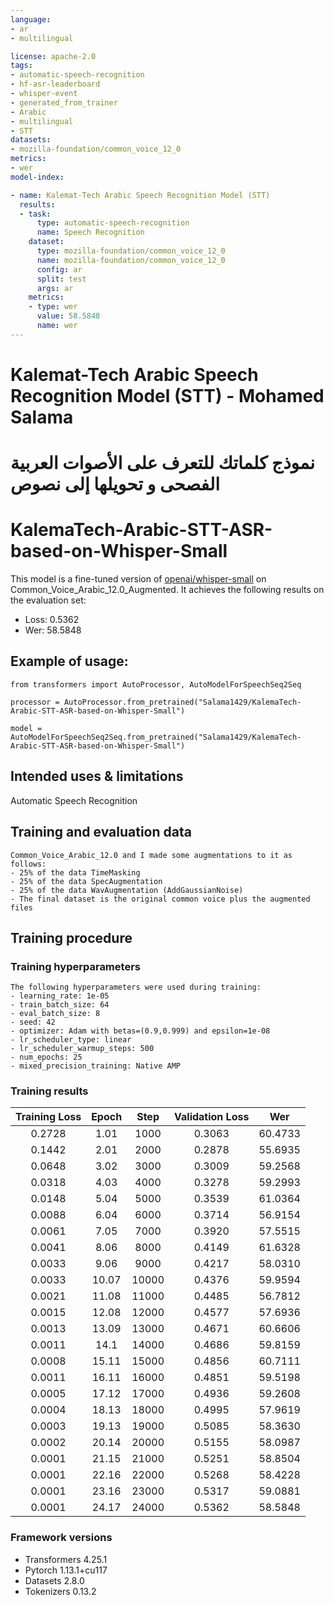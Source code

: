 ```yaml
---
language:
- ar
- multilingual

license: apache-2.0
tags:
- automatic-speech-recognition
- hf-asr-leaderboard
- whisper-event
- generated_from_trainer
- Arabic
- multilingual
- STT
datasets:
- mozilla-foundation/common_voice_12_0
metrics:
- wer
model-index:

- name: Kalemat-Tech Arabic Speech Recognition Model (STT)
  results:
  - task:
      type: automatic-speech-recognition
      name: Speech Recognition
    dataset:
      type: mozilla-foundation/common_voice_12_0
      name: mozilla-foundation/common_voice_12_0
      config: ar
      split: test
      args: ar
    metrics:
    - type: wer
      value: 58.5848
      name: wer
---
```


<!-- This model card has been generated automatically according to the information the Trainer had access to. You
should probably proofread and complete it, then remove this comment. -->
# Kalemat-Tech Arabic Speech Recognition Model (STT) - Mohamed Salama
# نموذج كلماتك للتعرف على الأصوات العربية الفصحى و تحويلها إلى نصوص

# KalemaTech-Arabic-STT-ASR-based-on-Whisper-Small

This model is a fine-tuned version of [openai/whisper-small](https://huggingface.co/openai/whisper-small) on Common_Voice_Arabic_12.0_Augmented.
It achieves the following results on the evaluation set:
- Loss: 0.5362
- Wer: 58.5848

## Example of usage:
```
from transformers import AutoProcessor, AutoModelForSpeechSeq2Seq

processor = AutoProcessor.from_pretrained("Salama1429/KalemaTech-Arabic-STT-ASR-based-on-Whisper-Small")

model = AutoModelForSpeechSeq2Seq.from_pretrained("Salama1429/KalemaTech-Arabic-STT-ASR-based-on-Whisper-Small")
```
## Intended uses & limitations

Automatic Speech Recognition

## Training and evaluation data
```
Common_Voice_Arabic_12.0 and I made some augmentations to it as follows:
- 25% of the data TimeMasking
- 25% of the data SpecAugmentation
- 25% of the data WavAugmentation (AddGaussianNoise)
- The final dataset is the original common voice plus the augmented files
```
## Training procedure

### Training hyperparameters
```
The following hyperparameters were used during training:
- learning_rate: 1e-05
- train_batch_size: 64
- eval_batch_size: 8
- seed: 42
- optimizer: Adam with betas=(0.9,0.999) and epsilon=1e-08
- lr_scheduler_type: linear
- lr_scheduler_warmup_steps: 500
- num_epochs: 25
- mixed_precision_training: Native AMP
```
### Training results

| Training Loss | Epoch | Step  | Validation Loss | Wer     |
|:-------------:|:-----:|:-----:|:---------------:|:-------:|
| 0.2728        | 1.01  | 1000  | 0.3063          | 60.4733 |
| 0.1442        | 2.01  | 2000  | 0.2878          | 55.6935 |
| 0.0648        | 3.02  | 3000  | 0.3009          | 59.2568 |
| 0.0318        | 4.03  | 4000  | 0.3278          | 59.2993 |
| 0.0148        | 5.04  | 5000  | 0.3539          | 61.0364 |
| 0.0088        | 6.04  | 6000  | 0.3714          | 56.9154 |
| 0.0061        | 7.05  | 7000  | 0.3920          | 57.5515 |
| 0.0041        | 8.06  | 8000  | 0.4149          | 61.6328 |
| 0.0033        | 9.06  | 9000  | 0.4217          | 58.0310 |
| 0.0033        | 10.07 | 10000 | 0.4376          | 59.9594 |
| 0.0021        | 11.08 | 11000 | 0.4485          | 56.7812 |
| 0.0015        | 12.08 | 12000 | 0.4577          | 57.6936 |
| 0.0013        | 13.09 | 13000 | 0.4671          | 60.6606 |
| 0.0011        | 14.1  | 14000 | 0.4686          | 59.8159 |
| 0.0008        | 15.11 | 15000 | 0.4856          | 60.7111 |
| 0.0011        | 16.11 | 16000 | 0.4851          | 59.5198 |
| 0.0005        | 17.12 | 17000 | 0.4936          | 59.2608 |
| 0.0004        | 18.13 | 18000 | 0.4995          | 57.9619 |
| 0.0003        | 19.13 | 19000 | 0.5085          | 58.3630 |
| 0.0002        | 20.14 | 20000 | 0.5155          | 58.0987 |
| 0.0001        | 21.15 | 21000 | 0.5251          | 58.8504 |
| 0.0001        | 22.16 | 22000 | 0.5268          | 58.4228 |
| 0.0001        | 23.16 | 23000 | 0.5317          | 59.0881 |
| 0.0001        | 24.17 | 24000 | 0.5362          | 58.5848 |


### Framework versions

- Transformers 4.25.1
- Pytorch 1.13.1+cu117
- Datasets 2.8.0
- Tokenizers 0.13.2
